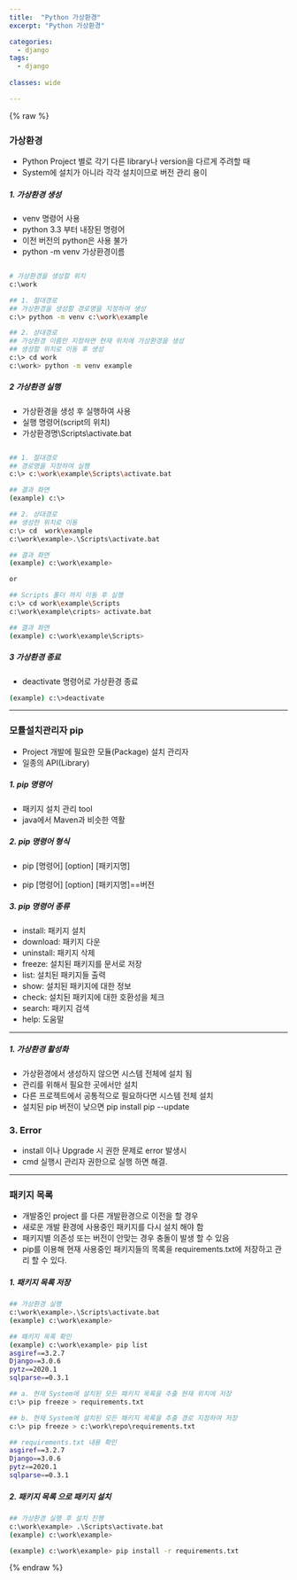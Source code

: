 ```yaml
---
title:  "Python 가상환경"
excerpt: "Python 가상환경"

categories:
  - django
tags:
  - django
	
classes: wide 

---
```


{% raw %}

### 가상환경

- Python Project 별로 각기 다른 library나 version을 다르게 주려할 때
- System에 설치가 아니라 각각 설치이므로 버전 관리 용이

##### 1. 가상환경 생성

- venv 명령어 사용
- python 3.3 부터 내장된 명령어 
- 이전 버전의 python은 사용 불가
- python -m venv 가상환경이름

```bash

# 가상환경을 생성할 위치
c:\work

## 1. 절대경로
## 가상환경을 생성할 경로명을 지정하여 생성
c:\> python -m venv c:\work\example

## 2. 상대경로
## 가상환경 이름만 지정하면 현재 위치에 가상환경을 생성
## 생성할 위치로 이동 후 생성
c:\> cd work
c:\work> python -m venv example

```

##### 2 가상환경 실행

- 가상환경을 생성 후 실행하여 사용
- 실행 명령어(script의 위치) 
- 가상환경명\Scripts\activate.bat

```bash

## 1. 절대경로
## 경로명을 지정하여 실행
c:\> c:\work\example\Scripts\activate.bat    

## 결과 화면
(example) c:\>

## 2. 상대경로
## 생성한 위치로 이동 
c:\> cd  work\example
c:\work\example>.\Scripts\activate.bat

## 결과 화면
(example) c:\work\example>

or

## Scripts 폴더 까지 이동 후 실행
c:\> cd work\example\Scripts
c:\work\example\cripts> activate.bat

## 결과 화면
(example) c:\work\example\Scripts> 

```

##### 3 가상환경 종료 

- deactivate 명령어로 가상환경 종료

```bash
(example) c:\>deactivate
```



-----



### 모튤설치관리자 pip

- Project 개발에 필요한 모듈(Package)  설치 관리자
- 일종의 API(Library)

#####  1. pip 명령어

- 패키지 설치 관리 tool
- java에서 Maven과 비슷한 역활 

#####  2. pip 명령어 형식 

- pip [명령어] [option] [패키지명]

- pip [명령어] [option] [패키지명]==버전

##### 3. pip 명령어 종류 

- install: 패키지 설치
- download: 패키지 다운
- uninstall: 패키지 삭제
- freeze: 설치된 패키지를 문서로 저장
- list: 설치된 패키지들 출력
- show: 설치된 패키지에 대한 정보
- check: 설치된 패키지에 대한 호환성을 체크
- search: 패키지 검색
- help: 도움말



------



##### 1. 가상환경 활성화

- 가상환경에서 생성하지 않으면 시스템 전체에 설치 됨
- 관리를 위해서 필요한 곳에서만 설치
- 다른 프로젝트에서 공통적으로 필요하다면 시스템 전체 설치
- 설치된 pip 버전이 낮으면 pip install pip --update



### 3. Error 

- install 이나 Upgrade 시 권한 문제로 error 발생시
- cmd 실행시 관리자 권한으로 실행 하면 해결.



-----

### 패키지 목록

- 개발중인 project 를 다른 개발환경으로 이전을 할 경우
- 새로운 개발 환경에 사용중인 패키지를 다시 설치 해야 함
- 패키지별 의존성 또는 버전이 안맞는 경우 충돌이 발생 할 수 있음
- pip를 이용해 현재 사용중인 패키지들의 목록을 requirements.txt에 저장하고 관리 할 수 있다.



##### 1. 패키지 목록 저장

```bash
## 가상환경 실행
c:\work\example>.\Scripts\activate.bat
(example) c:\work\example>

## 패키지 목록 확인
(example) c:\work\example> pip list
asgiref==3.2.7
Django==3.0.6
pytz==2020.1
sqlparse==0.3.1

## a. 현재 System에 설치된 모든 패키지 목록을 추출 현재 위치에 저장
c:\> pip freeze > requirements.txt

## b. 현재 System에 설치된 모든 패키지 목록을 추출 경로 지정하여 저장
c:\> pip freeze > c:\work\repo\requirements.txt

## requirements.txt 내용 확인
asgiref==3.2.7
Django==3.0.6
pytz==2020.1
sqlparse==0.3.1
```



##### 2. 패키지 목록 으로 패키지 설치

```bash
## 가상환경 실행 후 설치 진행
c:\work\example> .\Scripts\activate.bat
(example) c:\work\example>

(example) c:\work\example> pip install -r requirements.txt

```
{% endraw %}
